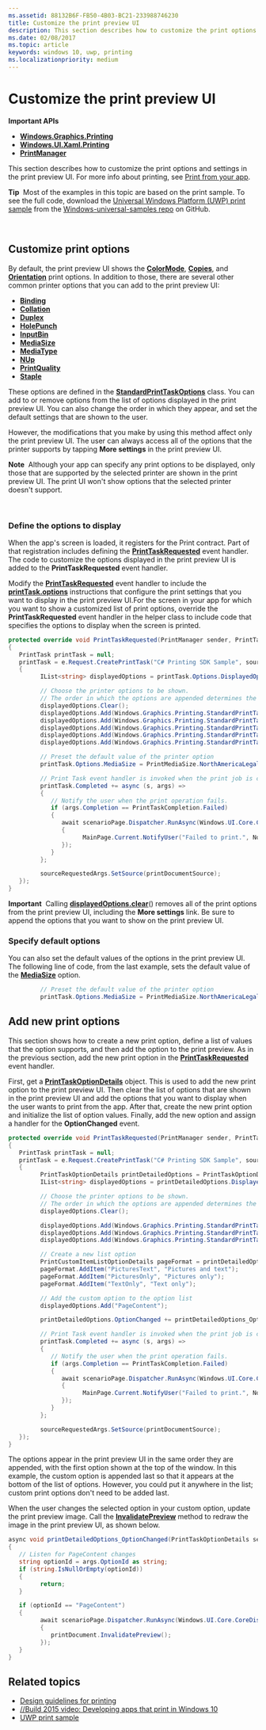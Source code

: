 ```yaml
---
ms.assetid: 88132B6F-FB50-4B03-BC21-233988746230
title: Customize the print preview UI
description: This section describes how to customize the print options and settings in the print preview UI.
ms.date: 02/08/2017
ms.topic: article
keywords: windows 10, uwp, printing
ms.localizationpriority: medium
---
```

# Customize the print preview UI



**Important APIs**

-   [**Windows.Graphics.Printing**](https://docs.microsoft.com/uwp/api/Windows.Graphics.Printing)
-   [**Windows.UI.Xaml.Printing**](https://docs.microsoft.com/uwp/api/Windows.UI.Xaml.Printing)
-   [**PrintManager**](https://docs.microsoft.com/uwp/api/Windows.Graphics.Printing.PrintManager)

This section describes how to customize the print options and settings in the print preview UI. For more info about printing, see [Print from your app](print-from-your-app.md).

**Tip**  Most of the examples in this topic are based on the print sample. To see the full code, download the [Universal Windows Platform (UWP) print sample](https://go.microsoft.com/fwlink/p/?LinkId=619984) from the [Windows-universal-samples repo](https://go.microsoft.com/fwlink/p/?LinkId=619979) on GitHub.

 

## Customize print options

By default, the print preview UI shows the [**ColorMode**](https://docs.microsoft.com/uwp/api/windows.graphics.printing.standardprinttaskoptions.colormode), [**Copies**](https://docs.microsoft.com/uwp/api/windows.graphics.printing.standardprinttaskoptions.copies), and [**Orientation**](https://docs.microsoft.com/uwp/api/windows.graphics.printing.standardprinttaskoptions.orientation) print options. In addition to those, there are several other common printer options that you can add to the print preview UI:

-   [**Binding**](https://docs.microsoft.com/uwp/api/windows.graphics.printing.standardprinttaskoptions.binding)
-   [**Collation**](https://docs.microsoft.com/uwp/api/windows.graphics.printing.standardprinttaskoptions.collation)
-   [**Duplex**](https://docs.microsoft.com/uwp/api/windows.graphics.printing.standardprinttaskoptions.duplex)
-   [**HolePunch**](https://docs.microsoft.com/uwp/api/windows.graphics.printing.standardprinttaskoptions.holepunch)
-   [**InputBin**](https://docs.microsoft.com/uwp/api/windows.graphics.printing.standardprinttaskoptions.inputbin)
-   [**MediaSize**](https://docs.microsoft.com/uwp/api/windows.graphics.printing.standardprinttaskoptions.mediasize)
-   [**MediaType**](https://docs.microsoft.com/uwp/api/windows.graphics.printing.standardprinttaskoptions.mediatype)
-   [**NUp**](https://docs.microsoft.com/uwp/api/windows.graphics.printing.standardprinttaskoptions.nup)
-   [**PrintQuality**](https://docs.microsoft.com/uwp/api/windows.graphics.printing.standardprinttaskoptions.printquality)
-   [**Staple**](https://docs.microsoft.com/uwp/api/windows.graphics.printing.standardprinttaskoptions.staple)

These options are defined in the [**StandardPrintTaskOptions**](https://docs.microsoft.com/uwp/api/Windows.Graphics.Printing.StandardPrintTaskOptions) class. You can add to or remove options from the list of options displayed in the print preview UI. You can also change the order in which they appear, and set the default settings that are shown to the user.

However, the modifications that you make by using this method affect only the print preview UI. The user can always access all of the options that the printer supports by tapping **More settings** in the print preview UI.

**Note**  Although your app can specify any print options to be displayed, only those that are supported by the selected printer are shown in the print preview UI. The print UI won't show options that the selected printer doesn't support.

 

### Define the options to display

When the app's screen is loaded, it registers for the Print contract. Part of that registration includes defining the [**PrintTaskRequested**](https://msdn.microsoft.com/library/windows/apps/br206597) event handler. The code to customize the options displayed in the print preview UI is added to the **PrintTaskRequested** event handler.

Modify the [**PrintTaskRequested**](https://msdn.microsoft.com/library/windows/apps/br206597) event handler to include the [**printTask.options**](https://docs.microsoft.com/uwp/api/windows.graphics.printing.printtask.options) instructions that configure the print settings that you want to display in the print preview UI.For the screen in your app for which you want to show a customized list of print options, override the **PrintTaskRequested** event handler in the helper class to include code that specifies the options to display when the screen is printed.

``` csharp
protected override void PrintTaskRequested(PrintManager sender, PrintTaskRequestedEventArgs e)
{
   PrintTask printTask = null;
   printTask = e.Request.CreatePrintTask("C# Printing SDK Sample", sourceRequestedArgs =>
   {
         IList<string> displayedOptions = printTask.Options.DisplayedOptions;

         // Choose the printer options to be shown.
         // The order in which the options are appended determines the order in which they appear in the UI
         displayedOptions.Clear();
         displayedOptions.Add(Windows.Graphics.Printing.StandardPrintTaskOptions.Copies);
         displayedOptions.Add(Windows.Graphics.Printing.StandardPrintTaskOptions.Orientation);
         displayedOptions.Add(Windows.Graphics.Printing.StandardPrintTaskOptions.MediaSize);
         displayedOptions.Add(Windows.Graphics.Printing.StandardPrintTaskOptions.Collation);
         displayedOptions.Add(Windows.Graphics.Printing.StandardPrintTaskOptions.Duplex);

         // Preset the default value of the printer option
         printTask.Options.MediaSize = PrintMediaSize.NorthAmericaLegal;

         // Print Task event handler is invoked when the print job is completed.
         printTask.Completed += async (s, args) =>
         {
            // Notify the user when the print operation fails.
            if (args.Completion == PrintTaskCompletion.Failed)
            {
               await scenarioPage.Dispatcher.RunAsync(Windows.UI.Core.CoreDispatcherPriority.Normal, () =>
               {
                     MainPage.Current.NotifyUser("Failed to print.", NotifyType.ErrorMessage);
               });
            }
         };

         sourceRequestedArgs.SetSource(printDocumentSource);
   });
}
```

**Important**  Calling [**displayedOptions.clear**](https://docs.microsoft.com/uwp/api/windows.graphics.printing.printtaskoptions.displayedoptions)() removes all of the print options from the print preview UI, including the **More settings** link. Be sure to append the options that you want to show on the print preview UI.

### Specify default options

You can also set the default values of the options in the print preview UI. The following line of code, from the last example, sets the default value of the [**MediaSize**](https://docs.microsoft.com/uwp/api/windows.graphics.printing.standardprinttaskoptions.mediasize) option.

``` csharp
         // Preset the default value of the printer option
         printTask.Options.MediaSize = PrintMediaSize.NorthAmericaLegal;
```         

## Add new print options

This section shows how to create a new print option, define a list of values that the option supports, and then add the option to the print preview. As in the previous section, add the new print option in the [**PrintTaskRequested**](https://msdn.microsoft.com/library/windows/apps/br206597) event handler.

First, get a [**PrintTaskOptionDetails**](https://docs.microsoft.com/uwp/api/Windows.Graphics.Printing.OptionDetails.PrintTaskOptionDetails) object. This is used to add the new print option to the print preview UI. Then clear the list of options that are shown in the print preview UI and add the options that you want to display when the user wants to print from the app. After that, create the new print option and initialize the list of option values. Finally, add the new option and assign a handler for the **OptionChanged** event.

``` csharp
protected override void PrintTaskRequested(PrintManager sender, PrintTaskRequestedEventArgs e)
{
   PrintTask printTask = null;
   printTask = e.Request.CreatePrintTask("C# Printing SDK Sample", sourceRequestedArgs =>
   {
         PrintTaskOptionDetails printDetailedOptions = PrintTaskOptionDetails.GetFromPrintTaskOptions(printTask.Options);
         IList<string> displayedOptions = printDetailedOptions.DisplayedOptions;

         // Choose the printer options to be shown.
         // The order in which the options are appended determines the order in which they appear in the UI
         displayedOptions.Clear();

         displayedOptions.Add(Windows.Graphics.Printing.StandardPrintTaskOptions.Copies);
         displayedOptions.Add(Windows.Graphics.Printing.StandardPrintTaskOptions.Orientation);
         displayedOptions.Add(Windows.Graphics.Printing.StandardPrintTaskOptions.ColorMode);

         // Create a new list option
         PrintCustomItemListOptionDetails pageFormat = printDetailedOptions.CreateItemListOption("PageContent", "Pictures");
         pageFormat.AddItem("PicturesText", "Pictures and text");
         pageFormat.AddItem("PicturesOnly", "Pictures only");
         pageFormat.AddItem("TextOnly", "Text only");

         // Add the custom option to the option list
         displayedOptions.Add("PageContent");

         printDetailedOptions.OptionChanged += printDetailedOptions_OptionChanged;

         // Print Task event handler is invoked when the print job is completed.
         printTask.Completed += async (s, args) =>
         {
            // Notify the user when the print operation fails.
            if (args.Completion == PrintTaskCompletion.Failed)
            {
               await scenarioPage.Dispatcher.RunAsync(Windows.UI.Core.CoreDispatcherPriority.Normal, () =>
               {
                     MainPage.Current.NotifyUser("Failed to print.", NotifyType.ErrorMessage);
               });
            }
         };

         sourceRequestedArgs.SetSource(printDocumentSource);
   });
}
```

The options appear in the print preview UI in the same order they are appended, with the first option shown at the top of the window. In this example, the custom option is appended last so that it appears at the bottom of the list of options. However, you could put it anywhere in the list; custom print options don't need to be added last.

When the user changes the selected option in your custom option, update the print preview image. Call the [**InvalidatePreview**](https://docs.microsoft.com/uwp/api/windows.ui.xaml.printing.printdocument.invalidatepreview) method to redraw the image in the print preview UI, as shown below.

``` csharp
async void printDetailedOptions_OptionChanged(PrintTaskOptionDetails sender, PrintTaskOptionChangedEventArgs args)
{
   // Listen for PageContent changes
   string optionId = args.OptionId as string;
   if (string.IsNullOrEmpty(optionId))
   {
         return;
   }

   if (optionId == "PageContent")
   {
         await scenarioPage.Dispatcher.RunAsync(Windows.UI.Core.CoreDispatcherPriority.Normal, () =>
         {
            printDocument.InvalidatePreview();
         });
   }
}
```

## Related topics

* [Design guidelines for printing](https://docs.microsoft.com/windows/uwp/devices-sensors/printing-and-scanning)
* [//Build 2015 video: Developing apps that print in Windows 10](https://channel9.msdn.com/Events/Build/2015/2-94)
* [UWP print sample](https://go.microsoft.com/fwlink/p/?LinkId=619984)
